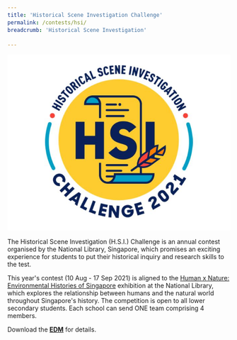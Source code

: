 ```yaml
---
title: 'Historical Scene Investigation Challenge'
permalink: /contests/hsi/
breadcrumb: 'Historical Scene Investigation'

---
```


![](../images/hsi2021-logo.JPG)

The Historical Scene Investigation (H.S.I.) Challenge is an annual contest organised by the National Library, Singapore, which promises an exciting experience for students to put their historical inquiry and research skills to the test. 

This year's contest (10 Aug - 17 Sep 2021) is aligned to the [Human x Nature: Environmental Histories of Singapore](https://exhibitions.nlb.gov.sg/exhibitions/current-exhibitions/humanxnature/) exhibition at the National Library, which explores the relationship between humans and the natural world throughout Singapore's history. The competition is open to all lower secondary students.  Each school can send ONE  team comprising 4 members.

Download the **[EDM](https://go.gov.sg/nlb-hsi2021)** for details.